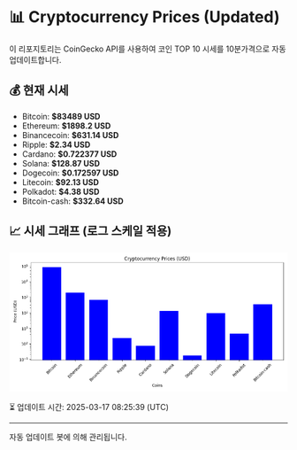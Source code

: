 
# 📊 Cryptocurrency Prices (Updated)

이 리포지토리는 CoinGecko API를 사용하여 코인 TOP 10 시세를 10분가격으로 자동 업데이트합니다.

## 💰 현재 시세
- Bitcoin: **$83489 USD**
- Ethereum: **$1898.2 USD**
- Binancecoin: **$631.14 USD**
- Ripple: **$2.34 USD**
- Cardano: **$0.722377 USD**
- Solana: **$128.87 USD**
- Dogecoin: **$0.172597 USD**
- Litecoin: **$92.13 USD**
- Polkadot: **$4.38 USD**
- Bitcoin-cash: **$332.64 USD**

## 📈 시세 그래프 (로그 스케일 적용)
![Crypto Prices](crypto_prices.png)

⏳ 업데이트 시간: 2025-03-17 08:25:39 (UTC)

---
자동 업데이트 봇에 의해 관리됩니다.
